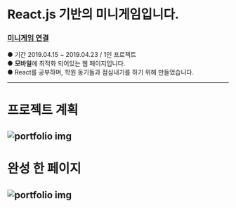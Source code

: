 # React.js 기반의 미니게임입니다.

### [미니게임 연결](https://sample-react-runrun.herokuapp.com/)
●  기간 2019.04.15 ~ 2019.04.23 / 1인 프로젝트  
●  **모바일**에 최적화 되어있는 웹 페이지입니다.  
●  React를 공부하며, 학원 동기들과 점심내기를 하기 위해 만들었습니다.  
  
---
# 프로젝트 계획
![portfolio img](https://img1.daumcdn.net/thumb/R1280x0/?scode=mtistory&fname=https%3A%2F%2Fk.kakaocdn.net%2Fdn%2Fbb2ruh%2FbtquL1JGxW4%2FxsB4iBZ2jc6Fks61uCoLh1%2Fimg.png)  
---
# 완성 한 페이지
![portfolio img](https://img1.daumcdn.net/thumb/R1280x0/?scode=mtistory&fname=https%3A%2F%2Fk.kakaocdn.net%2Fdn%2FOsaE2%2FbtquLZ50d30%2FqqBkpUI66ZZKn3FpGL5wB1%2Fimg.png)  
---
